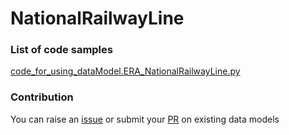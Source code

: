 # NationalRailwayLine

### List of code samples 

<!-- 50-List of code -->

<!-- [code entry](link) -->
[code_for_using_dataModel.ERA_NationalRailwayLine.py](https://github.com/smart-data-models/dataModel.ERA/blob/master/NationalRailwayLine/code/code_for_using_dataModel.ERA_NationalRailwayLine.py)


<!-- /50-List of code -->

### Contribution
You can raise an [issue](https://github.com/smart-data-models/dataModel.ERA/issues) or submit your [PR](https://github.com/smart-data-models/dataModel.ERA/pulls) on existing data models
